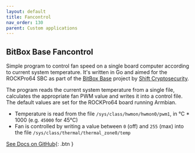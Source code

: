 ```yaml
---
layout: default
title: Fancontrol
nav_order: 130
parent: Custom applications
---
```

## BitBox Base Fancontrol

Simple program to control fan speed on a single board computer according to current system temperature.
It's written in Go and aimed for the ROCKPro64 SBC as part of the [BitBox Base](https://github.com/digitalbitbox/bitbox-base) project by [Shift Cryptosecurity](https://shiftcrypto.ch).

The program reads the current system temperature from a single file, calculates the appropriate fan PWM value and writes it into a control file.
The default values are set for the ROCKPro64 board running Armbian.

* Temperature is read from the file `/sys/class/hwmon/hwmon0/pwm1`, in °C * 1000 (e.g. `45000` for 45°C)
* Fan is controlled by writing a value between `0` (off) and `255` (max) into the file `/sys/class/thermal/thermal_zone0/temp`

[See Docs on GitHub](https://github.com/digitalbitbox/bitbox-base/tree/master/tools/bbbfancontrol){: .btn }
